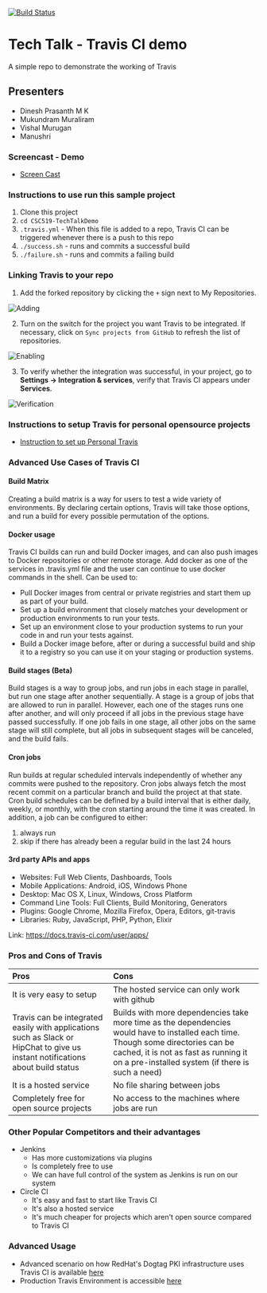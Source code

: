[![Build Status](https://travis-ci.org/SilleBille/CSC519-TechTalkDemo.svg?branch=master)](https://travis-ci.org/SilleBille/CSC519-TechTalkDemo)

# Tech Talk - Travis CI demo

A simple repo to demonstrate the working of Travis

## Presenters
- Dinesh Prasanth M K
- Mukundram Muraliram
- Vishal Murugan
- Manushri

### Screencast - Demo
- [Screen Cast](https://youtu.be/SGGI7g2pjrY)

### Instructions to use run this sample project
1. Clone this project
2. `cd CSC519-TechTalkDemo`
3. `.travis.yml` - When this file is added to a repo, Travis CI can be triggered whenever there is a push to this repo
4. `./success.sh` - runs and commits a successful build
5. `./failure.sh` - runs and commits a failing build

### Linking Travis to your repo
1. Add the forked repository by clicking the `+` sign next to My Repositories. 

![Adding](http://pki.fedoraproject.org/images/a/ac/Travis_2.png)

2. Turn on the switch for the project you want Travis to be integrated. If necessary, click on `Sync projects from GitHub` to refresh the list of repositories. 

![Enabling](http://pki.fedoraproject.org/images/0/0c/Travis_4.png)

3. To verify whether the integration was successful, in your project, go to **Settings -> Integration & services**, verify that Travis CI appears under **Services**. 

![Verification](http://pki.fedoraproject.org/images/thumb/8/81/Travis_5.png/800px-Travis_5.png)


### Instructions to setup Travis for personal opensource projects
- [Instruction to set up Personal Travis](http://pki.fedoraproject.org/wiki/Personal_Travis_CI_build)
### Advanced Use Cases of Travis CI
#### Build Matrix
Creating a build matrix is a way for users to test a wide variety of environments. By declaring certain options, Travis will take those options, and run a build for every possible permutation of the options. 

#### Docker usage
Travis CI builds can run and build Docker images, and can also push images to Docker repositories or other remote storage.
Add docker as one of the services in .travis.yml file and the user can continue to use docker commands in the shell. Can be used to:
-   Pull Docker images from central or private registries and start them up as part of your build.
-   Set up a build environment that closely matches your development or production environments to run your tests.
-   Set up an environment close to your production systems to run your code in and run your tests against.
-   Build a Docker image before, after or during a successful build and ship it to a registry so you can use it on your staging or production systems.

#### Build stages (Beta)
Build stages is a way to group jobs, and run jobs in each stage in parallel, but run one stage after another sequentially.
A stage is a group of jobs that are allowed to run in parallel. However, each one of the stages runs one after another, and will only proceed if all jobs in the previous stage have passed successfully. If one job fails in one stage, all other jobs on the same stage will still complete, but all jobs in subsequent stages will be canceled, and the build fails.

#### Cron jobs
Run builds at regular scheduled intervals independently of whether any commits were pushed to the repository. Cron jobs always fetch the most recent commit on a particular branch and build the project at that state. 
Cron build schedules can be defined by a build interval that is either daily, weekly, or monthly, with the cron starting around the time it was created.
In addition, a job can be configured to either:
1. always run
2. skip if there has already been a regular build in the last 24 hours

#### 3rd party APIs and apps
-   Websites: Full Web Clients, Dashboards, Tools
-   Mobile Applications: Android, iOS, Windows Phone
-   Desktop: Mac OS X, Linux, Windows, Cross Platform
-   Command Line Tools: Full Clients, Build Monitoring, Generators
-   Plugins: Google Chrome, Mozilla Firefox, Opera, Editors, git-travis 
-   Libraries: Ruby, JavaScript, PHP, Python, Elixir

Link: https://docs.travis-ci.com/user/apps/

### Pros and Cons of Travis
| **Pros** | **Cons** |
|:---------|:---------|
|It is very easy to setup| The hosted service can only work with github|
|Travis can be integrated easily with applications such as Slack or HipChat to give us instant notifications about build status|Builds with more dependencies take more time as the dependencies would have to installed each time. Though some directories can be cached, it is not as fast as running it on a pre-installed system (if there is such a need)|
|It is a hosted service|No file sharing between jobs|
|Completely free for open source projects|No access to the machines where jobs are run|

### Other Popular Competitors and their advantages
- Jenkins
    - Has more customizations via plugins
    - Is completely free to use
    - We can have full control of the system as Jenkins is run on our system
- Circle CI
    - It's easy and fast to start like Travis CI
    - It's also a hosted service
    - It's much cheaper for projects which aren't open source compared to Travis CI

### Advanced Usage
- Advanced scenario on how RedHat's Dogtag PKI infrastructure uses Travis CI is available [here](http://pki.fedoraproject.org/wiki/Travis_CI#Pictorial_Representation)
- Production Travis Environment is accessible [here](https://travis-ci.org/dogtagpki/pki)
